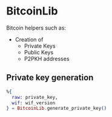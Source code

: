 # BitcoinLib

Bitcoin helpers such as:

- Creation of
  - Private Keys
  - Public Keys
  - P2PKH addresses

## Private key generation

```elixir
%{
  raw: private_key, 
  wif: wif_version
} = BitcoinLib.generate_private_key()
```
